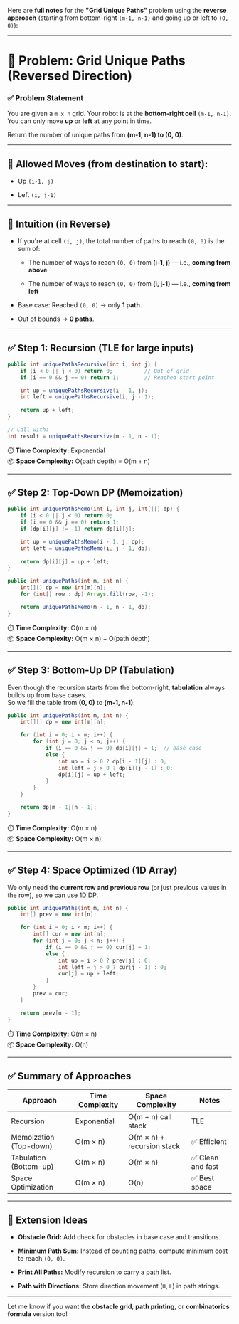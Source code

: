 Here are **full notes** for the **"Grid Unique Paths"** problem using the **reverse approach** (starting from bottom-right `(m-1, n-1)` and going up or left to `(0, 0)`):

---

# 🧭 Problem: Grid Unique Paths (Reversed Direction)

### ✅ Problem Statement

You are given a `m x n` grid. Your robot is at the **bottom-right cell** `(m-1, n-1)`.  
You can only move **up** or **left** at any point in time.

Return the number of unique paths from **(m-1, n-1) to (0, 0)**.

---

## 🔁 Allowed Moves (from destination to start):

- Up `(i-1, j)`
    
- Left `(i, j-1)`
    

---

## 🧠 Intuition (in Reverse)

- If you're at cell `(i, j)`, the total number of paths to reach `(0, 0)` is the sum of:
    
    - The number of ways to reach `(0, 0)` from **(i-1, j)** — i.e., **coming from above**
        
    - The number of ways to reach `(0, 0)` from **(i, j-1)** — i.e., **coming from left**
        
- Base case: Reached `(0, 0)` → only **1 path**.
    
- Out of bounds → **0 paths**.
    

---

## ✅ Step 1: Recursion (TLE for large inputs)

```java
public int uniquePathsRecursive(int i, int j) {
    if (i < 0 || j < 0) return 0;          // Out of grid
    if (i == 0 && j == 0) return 1;        // Reached start point

    int up = uniquePathsRecursive(i - 1, j);
    int left = uniquePathsRecursive(i, j - 1);
    
    return up + left;
}

// Call with:
int result = uniquePathsRecursive(m - 1, n - 1);
```

⏱️ **Time Complexity:** Exponential  
📦 **Space Complexity:** O(path depth) = O(m + n)

---

## ✅ Step 2: Top-Down DP (Memoization)

```java
public int uniquePathsMemo(int i, int j, int[][] dp) {
    if (i < 0 || j < 0) return 0;
    if (i == 0 && j == 0) return 1;
    if (dp[i][j] != -1) return dp[i][j];

    int up = uniquePathsMemo(i - 1, j, dp);
    int left = uniquePathsMemo(i, j - 1, dp);
    
    return dp[i][j] = up + left;
}

public int uniquePaths(int m, int n) {
    int[][] dp = new int[m][n];
    for (int[] row : dp) Arrays.fill(row, -1);

    return uniquePathsMemo(m - 1, n - 1, dp);
}
```

⏱️ **Time Complexity:** O(m × n)  
📦 **Space Complexity:** O(m × n) + O(path depth)

---

## ✅ Step 3: Bottom-Up DP (Tabulation)

Even though the recursion starts from the bottom-right, **tabulation** always builds up from base cases.  
So we fill the table from **(0, 0)** to **(m-1, n-1)**.

```java
public int uniquePaths(int m, int n) {
    int[][] dp = new int[m][n];

    for (int i = 0; i < m; i++) {
        for (int j = 0; j < n; j++) {
            if (i == 0 && j == 0) dp[i][j] = 1;  // base case
            else {
                int up = i > 0 ? dp[i - 1][j] : 0;
                int left = j > 0 ? dp[i][j - 1] : 0;
                dp[i][j] = up + left;
            }
        }
    }

    return dp[m - 1][n - 1];
}
```

⏱️ **Time Complexity:** O(m × n)  
📦 **Space Complexity:** O(m × n)

---

## ✅ Step 4: Space Optimized (1D Array)

We only need the **current row and previous row** (or just previous values in the row), so we can use 1D DP.

```java
public int uniquePaths(int m, int n) {
    int[] prev = new int[n];

    for (int i = 0; i < m; i++) {
        int[] cur = new int[n];
        for (int j = 0; j < n; j++) {
            if (i == 0 && j == 0) cur[j] = 1;
            else {
                int up = i > 0 ? prev[j] : 0;
                int left = j > 0 ? cur[j - 1] : 0;
                cur[j] = up + left;
            }
        }
        prev = cur;
    }

    return prev[n - 1];
}
```

⏱️ **Time Complexity:** O(m × n)  
📦 **Space Complexity:** O(n)

---

## ✅ Summary of Approaches

|Approach|Time Complexity|Space Complexity|Notes|
|---|---|---|---|
|Recursion|Exponential|O(m + n) call stack|TLE|
|Memoization (Top-down)|O(m × n)|O(m × n) + recursion stack|✅ Efficient|
|Tabulation (Bottom-up)|O(m × n)|O(m × n)|✅ Clean and fast|
|Space Optimization|O(m × n)|O(n)|✅ Best space|

---

## 🚀 Extension Ideas

- **Obstacle Grid:** Add check for obstacles in base case and transitions.
    
- **Minimum Path Sum:** Instead of counting paths, compute minimum cost to reach `(0, 0)`.
    
- **Print All Paths:** Modify recursion to carry a path list.
    
- **Path with Directions:** Store direction movement (`U`, `L`) in path strings.
    

---

Let me know if you want the **obstacle grid**, **path printing**, or **combinatorics formula** version too!
